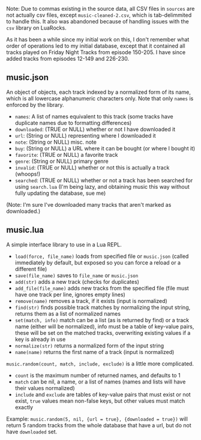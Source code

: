 Note: Due to commas existing in the source data, all CSV files in `sources` are
not actually csv files, except `music-cleaned-2.csv`, which is tab-delimmited to
handle this. It also was abandoned because of handling issues with the `csv`
library on LuaRocks.

As it has been a while since my initial work on this, I don't remember what
order of operations led to my initial database, except that it contained all
tracks played on Friday Night Tracks from episode 150-205. I have since added
tracks from episodes 12-149 and 226-230.

## music.json

An object of objects, each track indexed by a normalized form of its name, which
is all lowercase alphanumeric characters only. Note that only `names` is
enforced by the library.

- `names`: A list of names equivalent to this track (some tracks have duplicate
  names due to formatting differences)
- `downloaded`: (TRUE or NULL) whether or not I have downloaded it
- `url`: (String or NULL) representing where I downloaded it
- `note`: (String or NULL) misc. note
- `buy`: (String or NULL) a URL where it can be bought (or where I bought it)
- `favorite`: (TRUE or NULL) a favorite track
- `genre`: (String or NULL) primary genre
- `invalid`: (TRUE or NULL) whether or not this is actually a track (whoops!)
- `searched`: (TRUE or NULL) whether or not a track has been searched for using
  `search.lua` (I'm being lazy, and obtaining music this way without fully
  updating the database, sue me)

(Note: I'm sure I've downloaded many tracks that aren't marked as downloaded.)

## music.lua

A simple interface library to use in a Lua REPL.

- `load(force, file_name)` loads from specified file or `music.json` (called
  immediately by default, but exposed so you can force a reload or a different
  file)
- `save(file_name)` saves to `file_name` or `music.json`
- `add(str)` adds a new track (checks for duplicates)
- `add_file(file_name)` adds new tracks from the specified file (file must have
  one track per line, ignores empty lines)
- `remove(name)` removes a track, if it exists (input is normalized)
- `find(str)` finds possible track matches by normalizing the input string,
  returns them as a list of normalized names
- `set(match, info)` match can be a list (as is returned by find) or a track
  name (either will be normalized), info must be a table of key-value pairs,
  these will be set on the matched tracks, overwriting existing values if a key
  is already in use
- `normalize(str)` returns a normalized form of the input string
- `name(name)` returns the first name of a track (input is normalized)

`music.random(count, match, include, exclude)` is a little more complicated.
- `count` is the maximum number of returned names, and defaults to 1
- `match` can be nil, a name, or a list of names (names and lists will have
  their values normalized)
- `include` and `exclude` are tables of key-value pairs that must exist or not
  exist, `true` values mean non-false keys, but other values must match exactly

Example: `music.random(5, nil, {url = true}, {downloaded = true})` will return
5 random tracks from the whole database that have a url, but do not have
`downloaded` set.
